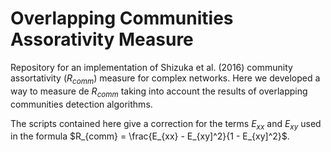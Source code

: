 # Overlapping Communities Assorativity Measure

Repository for an implementation of Shizuka et al. (2016) community assortativity ($R_{comm}$) measure for complex networks. Here we developed a way to measure de $R_{comm}$ taking into account the results of overlapping communities detection algorithms.

The scripts contained here give a correction for the terms $E_{xx}$ and $E_{xy}$ used in the formula $R_{comm} = \frac{E_{xx} - E_{xy]^2}{1 - E_{xy]^2}$.
